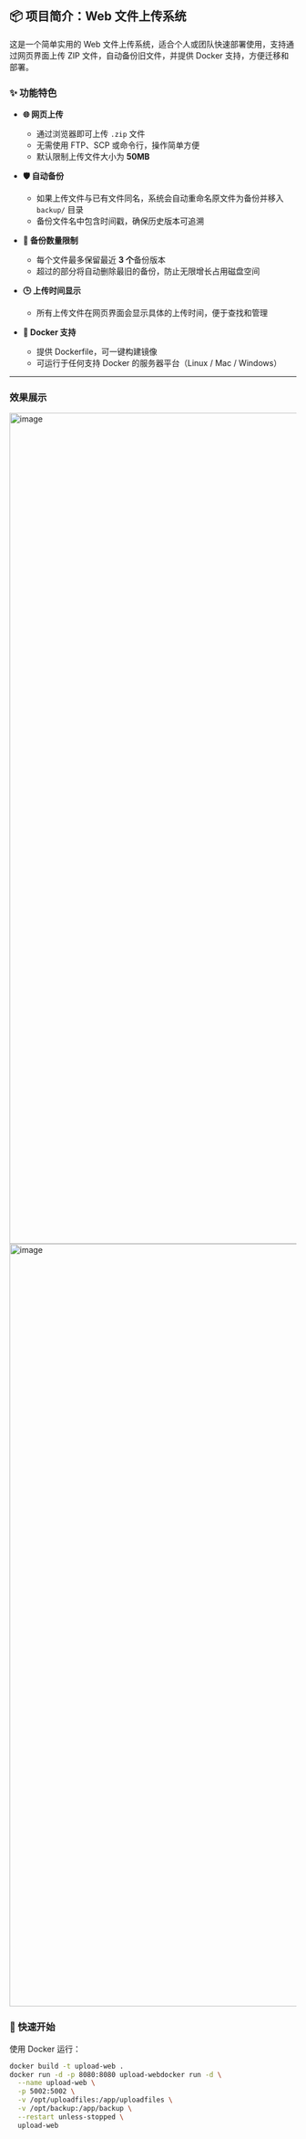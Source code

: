 ## 📦 项目简介：Web 文件上传系统

这是一个简单实用的 Web 文件上传系统，适合个人或团队快速部署使用，支持通过网页界面上传 ZIP 文件，自动备份旧文件，并提供 Docker 支持，方便迁移和部署。

### ✨ 功能特色

- **🌐 网页上传**
  - 通过浏览器即可上传 `.zip` 文件
  - 无需使用 FTP、SCP 或命令行，操作简单方便
  - 默认限制上传文件大小为 **50MB**

- **🛡️ 自动备份**
  - 如果上传文件与已有文件同名，系统会自动重命名原文件为备份并移入 `backup/` 目录
  - 备份文件名中包含时间戳，确保历史版本可追溯

- **📁 备份数量限制**
  - 每个文件最多保留最近 **3 个**备份版本
  - 超过的部分将自动删除最旧的备份，防止无限增长占用磁盘空间

- **🕒 上传时间显示**
  - 所有上传文件在网页界面会显示具体的上传时间，便于查找和管理

- **🐳 Docker 支持**
  - 提供 Dockerfile，可一键构建镜像
  - 可运行于任何支持 Docker 的服务器平台（Linux / Mac / Windows）

---
### 效果展示

<img width="1457" alt="image" src="https://github.com/user-attachments/assets/2bb6cfad-de1b-40a7-ae9c-63d7cfb631b8" />
<img width="1337" alt="image" src="https://github.com/user-attachments/assets/55d6d1de-7eab-44b5-a702-646c935f8347" />


### 🚀 快速开始

使用 Docker 运行：
```bash
docker build -t upload-web .
docker run -d -p 8080:8080 upload-webdocker run -d \
  --name upload-web \
  -p 5002:5002 \
  -v /opt/uploadfiles:/app/uploadfiles \
  -v /opt/backup:/app/backup \
  --restart unless-stopped \
  upload-web
